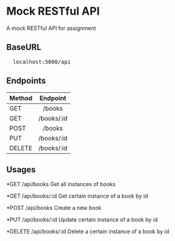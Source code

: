 # Mock RESTful API


A mock RESTful API for assignment

## BaseURL



<pre>
  localhost:5000/api
</pre>

## Endpoints



| Method |  Endpoint  |
| ------ | :--------: |
| GET    |   /books   |
| GET    | /books/:id |
| POST   |   /books   |
| PUT    | /books/:id |
| DELETE | /books/:id |

## Usages

*GET /api/books
  Get all instances of books
  
*GET /api/books/:id
  Get certain instance of a book by id

*POST /api/books
  Create a new book
  
*PUT /api/books/:id
  Update certain instance of a book by id
  
*DELETE /api/books/:id
  Delete a certain instance of a book by id
